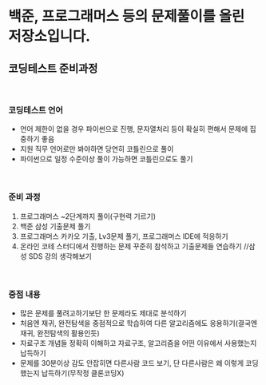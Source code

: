# 백준, 프로그래머스 등의 문제풀이를 올린 저장소입니다.


## 코딩테스트 준비과정 

<br>

### 코딩테스트 언어
- 언어 제한이 없을 경우 파이썬으로 진행, 문자열처리 등이 확실히 편해서 문제에 집중하기 좋음
- 지원 직무 언어로만 봐야하면 당연히 코틀린으로 풀이
- 파이썬으로 일정 수준이상 풀이 가능하면 코틀린으로도 풀기
<br>

### 준비 과정
1. 프로그래머스 ~2단계까지 풀이(구현력 기르기)
2. 백준 삼성 기출문제 풀기
3. 프로그래머스 카카오 기출, Lv3문제 풀기, 프로그래머스 IDE에 적응하기
4. 온라인 코테 스터디에서 진행하는 문제 꾸준히 참석하고 기출문제들 연습하기
//삼성 SDS 강의 생각해보기

<br>

### 중점 내용
- 많은 문제를 풀려고하기보단 한 문제라도 제대로 분석하기
- 처음엔 재귀, 완전탐색을 중점적으로 학습하여 다른 알고리즘에도 응용하기(결국엔 재귀, 완전탐색의 활용인듯)
- 자료구조 개념들 정확히 이해하고 자료구조, 알고리즘을 어떤 이유에서 사용했는지 납득하기
- 문제를 30분이상 감도 안잡히면 다른사람 코드 보기, 단 다른사람은 왜 이렇게 코딩했는지 납득하기(무작정 클론코딩X)


<br>
<br>
    
    
    


